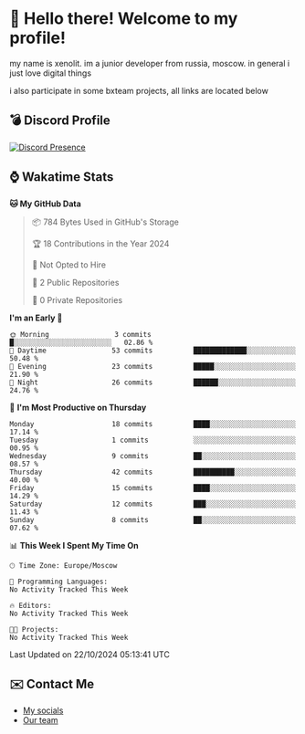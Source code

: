 # :wave: Hello there! Welcome to my profile!
my name is xenolit. im a junior developer from russia, moscow. in general i just love digital things

i also participate in some bxteam projects, all links are located below
## 💣 Discord Profile

[![Discord Presence](https://lanyard-profile-readme.vercel.app/api/982885434315120653?theme=dark&animated=true&borderRadius=30px&idleMessage=Probably%20doing%20nothing)](https://discord.com/users/982885434315120653) 

## ⌚ Wakatime Stats

<!--START_SECTION:waka-->
**🐱 My GitHub Data** 

> 📦 784 Bytes Used in GitHub's Storage 
 > 
> 🏆 18 Contributions in the Year 2024
 > 
> 🚫 Not Opted to Hire
 > 
> 📜 2 Public Repositories 
 > 
> 🔑 0 Private Repositories 
 > 
**I'm an Early 🐤** 

```text
🌞 Morning                3 commits           █░░░░░░░░░░░░░░░░░░░░░░░░   02.86 % 
🌆 Daytime                53 commits          █████████████░░░░░░░░░░░░   50.48 % 
🌃 Evening                23 commits          █████░░░░░░░░░░░░░░░░░░░░   21.90 % 
🌙 Night                  26 commits          ██████░░░░░░░░░░░░░░░░░░░   24.76 % 
```
📅 **I'm Most Productive on Thursday** 

```text
Monday                   18 commits          ████░░░░░░░░░░░░░░░░░░░░░   17.14 % 
Tuesday                  1 commits           ░░░░░░░░░░░░░░░░░░░░░░░░░   00.95 % 
Wednesday                9 commits           ██░░░░░░░░░░░░░░░░░░░░░░░   08.57 % 
Thursday                 42 commits          ██████████░░░░░░░░░░░░░░░   40.00 % 
Friday                   15 commits          ████░░░░░░░░░░░░░░░░░░░░░   14.29 % 
Saturday                 12 commits          ███░░░░░░░░░░░░░░░░░░░░░░   11.43 % 
Sunday                   8 commits           ██░░░░░░░░░░░░░░░░░░░░░░░   07.62 % 
```


📊 **This Week I Spent My Time On** 

```text
🕑︎ Time Zone: Europe/Moscow

💬 Programming Languages: 
No Activity Tracked This Week

🔥 Editors: 
No Activity Tracked This Week

🐱‍💻 Projects: 
No Activity Tracked This Week
```


 Last Updated on 22/10/2024 05:13:41 UTC
<!--END_SECTION:waka-->

## ✉️ Contact Me

- [My socials](https://feds.lol/xenolit)
- [Our team](https://github.com/BX-Team)

